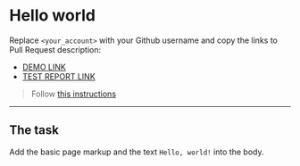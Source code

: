# Hello world
Replace `<your_account>` with your Github username and copy the links to Pull Request description:
- [DEMO LINK](https://ShkarupaDenys.github.io/layout_hello-world/)
- [TEST REPORT LINK](https://ShkarupaDenys.github.io/layout_hello-world/report/html_report/)

> Follow [this instructions](https://mate-academy.github.io/layout_task-guideline/#how-to-solve-the-layout-tasks-on-github)
___

## The task 
Add the basic page markup and the text `Hello, world!` into the body.

